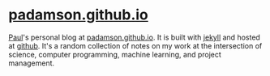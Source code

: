 # [padamson.github.io](http://padamson.github.io)
[Paul](http://www.github.com/padamson)'s personal blog at [padamson.github.io](http://padamson.github.io).
It is built with [jekyll](https://jekyllrb.com) and hosted at [github](http://www.github.com). It's a random 
collection of notes on my work at the intersection of science, computer programming, machine learning, 
and project management.
